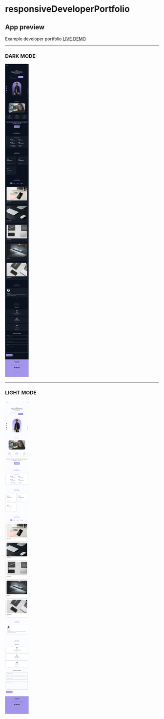 # responsiveDeveloperPortfolio
 
## App preview

Example developer portfolio
<a href="https://developer-portfolio-veysel.netlify.app/" target="_blank">LIVE DEMO</a>
<hr>
<h3>DARK MODE</h3>
<img src="readme-1.png">
<hr>
<h3>LIGHT MODE</h3>
<img src="readme.png">
